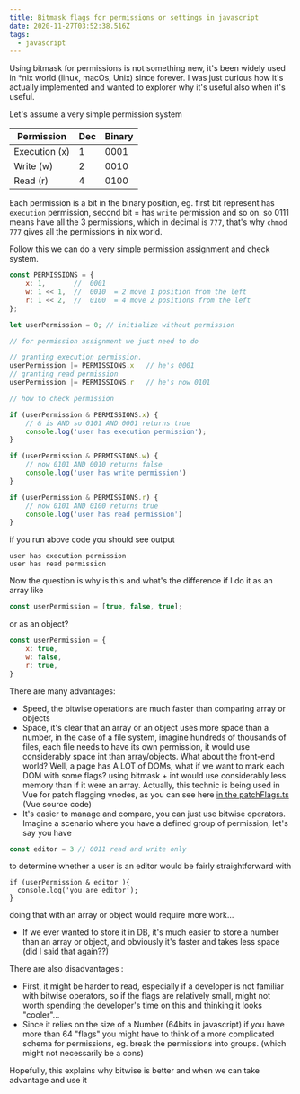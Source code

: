 ```yaml
---
title: Bitmask flags for permissions or settings in javascript
date: 2020-11-27T03:52:38.516Z
tags:
  - javascript
---
```

Using bitmask for permissions is not something new, it's been widely used in *nix world  (linux, macOs, Unix) since forever. I was just curious how it's actually implemented and wanted to explorer why it's useful also when it's useful.

Let's assume a very simple permission system

| Permission    | Dec | Binary |
| ------------- | --- | ------ |
| Execution (x) | 1   | 0001   |
| Write (w)     | 2   | 0010   |
| Read (r)      | 4   | 0100   |

Each permission is a bit in the binary position, eg. first bit represent has `execution` permission, second bit = has `write` permission and so on. so 0111 means have all the 3 permissions, which in decimal is `777`, that's why `chmod 777` gives all the permissions in nix world.

Follow this we can do a very simple permission assignment and check system.

```javascript
const PERMISSIONS = {
    x: 1,       //  0001
    w: 1 << 1,  //  0010  = 2 move 1 position from the left
    r: 1 << 2,  //  0100  = 4 move 2 positions from the left
};

let userPermission = 0; // initialize without permission

// for permission assignment we just need to do

// granting execution permission.
userPermission |= PERMISSIONS.x   // he's 0001
// granting read permission
userPermission |= PERMISSIONS.r   // he's now 0101

// how to check permission

if (userPermission & PERMISSIONS.x) {
    // & is AND so 0101 AND 0001 returns true
    console.log('user has execution permission');
}

if (userPermission & PERMISSIONS.w) {
    // now 0101 AND 0010 returns false
    console.log('user has write permission')
}

if (userPermission & PERMISSIONS.r) {
    // now 0101 AND 0100 returns true
    console.log('user has read permission')
}
```

if you run above code you should see output

```
user has execution permission
user has read permission
```

Now the question is why is this and what's the difference if I do it as an array like
```javascript
const userPermission = [true, false, true];
```
or as an object?
```javascript
const userPermission = {
    x: true,
    w: false,
    r: true,
}
```

There are many advantages:
- Speed, the bitwise operations are much faster than comparing array or objects
- Space, it's clear that an array or an object uses more space than a number, in the case of a file system, imagine hundreds of thousands of files, each file needs to have its own permission, it would use considerably space int than array/objects. What about the front-end world? Well, a page has A LOT of DOMs, what if we want to mark each DOM with some flags? using bitmask + int would use considerably less memory than if it were an array. Actually, this technic is being used in Vue for patch flagging vnodes, as you can see here [in the patchFlags.ts](https://github.com/vuejs/vue-next/blob/master/packages/shared/src/patchFlags.ts) (Vue source code)
- It's easier to manage and compare, you can just use bitwise operators. Imagine a scenario where you have a defined group of permission, let's say you have 

```javascript
const editor = 3 // 0011 read and write only
```

to determine whether a user is an editor would be fairly straightforward with

```
if (userPermission & editor ){
  console.log('you are editor');
}
```

doing that with an array or object would require more work...

- If we ever wanted to store it in DB, it's much easier to store a number than an array or object, and obviously it's faster and takes less space (did I said that again??)

There are also disadvantages :
- First, it might be harder to read, especially if a developer is not familiar with bitwise operators, so if the flags are relatively small, might not worth spending the developer's time on this and thinking it looks "cooler"...
- Since it relies on the size of a Number (64bits in javascript) if you have more than 64 "flags" you might have to think of a more complicated schema for permissions, eg. break the permissions into groups. (which might not necessarily be a cons)


Hopefully, this explains why bitwise is better and when we can take advantage and use it
